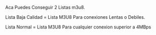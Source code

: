 Aca Puedes Conseguir 2 Listas m3u8.

Lista Baja Calidad = Lista M3U8 Para conexiones Lentas o Debiles.

Lista Normal = Lista M3U8 Para cualquier conexion superior a  4MBps
